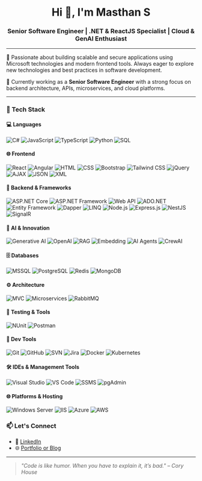 <h1 align="center">Hi 👋, I'm Masthan S</h1>
<h3 align="center">Senior Software Engineer | .NET & ReactJS Specialist | Cloud & GenAI Enthusiast </h3>

---

🌟 Passionate about building scalable and secure applications using Microsoft technologies and modern frontend tools. Always eager to explore new technologies and best practices in software development.

🧠 Currently working as a **Senior Software Engineer** with a strong focus on backend architecture, APIs, microservices, and cloud platforms.

---

### 🔧 Tech Stack

#### 💻 Languages
![C#](https://img.shields.io/badge/-C%23-239120?style=flat&logo=c-sharp&logoColor=white)
![JavaScript](https://img.shields.io/badge/-JavaScript-F7DF1E?style=flat&logo=javascript&logoColor=black)
![TypeScript](https://img.shields.io/badge/-TypeScript-007ACC?style=flat&logo=typescript&logoColor=white)
![Python](https://img.shields.io/badge/-Python-3776AB?style=flat&logo=python&logoColor=white)
![SQL](https://img.shields.io/badge/-SQL-CC2927?style=flat&logo=MicrosoftSQLServer&logoColor=white)

#### 🌐 Frontend
![React](https://img.shields.io/badge/-React-20232A?style=flat&logo=react&logoColor=61DAFB)
![Angular](https://img.shields.io/badge/-Angular-DD0031?style=flat&logo=angular&logoColor=white)
![HTML](https://img.shields.io/badge/-HTML5-E34F26?style=flat&logo=html5&logoColor=white)
![CSS](https://img.shields.io/badge/-CSS3-1572B6?style=flat&logo=css3&logoColor=white)
![Bootstrap](https://img.shields.io/badge/-Bootstrap-563D7C?style=flat&logo=bootstrap&logoColor=white)
![Tailwind CSS](https://img.shields.io/badge/-Tailwind_CSS-06B6D4?style=flat&logo=tailwindcss&logoColor=white)
![jQuery](https://img.shields.io/badge/-jQuery-0769AD?style=flat&logo=jquery&logoColor=white)
![AJAX](https://img.shields.io/badge/-AJAX-005571?style=flat&logo=ajax&logoColor=white)
![JSON](https://img.shields.io/badge/-JSON-000000?style=flat&logo=json&logoColor=white)
![XML](https://img.shields.io/badge/-XML-8A2BE2?style=flat)

#### 🧱 Backend & Frameworks
![ASP.NET Core](https://img.shields.io/badge/-ASP.NET_Core-512BD4?style=flat&logo=dotnet&logoColor=white)
![ASP.NET Framework](https://img.shields.io/badge/-ASP.NET_Framework-004880?style=flat&logo=dotnet&logoColor=white)
![Web API](https://img.shields.io/badge/-Web_API-68217A?style=flat)
![ADO.NET](https://img.shields.io/badge/-ADO.NET-0081C9?style=flat)
![Entity Framework](https://img.shields.io/badge/-Entity_Framework-6DB33F?style=flat)
![Dapper](https://img.shields.io/badge/-Dapper-2D2D2D?style=flat)
![LINQ](https://img.shields.io/badge/-LINQ-BC2C1A?style=flat)
![Node.js](https://img.shields.io/badge/-Node.js-339933?style=flat&logo=node.js&logoColor=white)
![Express.js](https://img.shields.io/badge/-Express.js-000000?style=flat&logo=express&logoColor=white)
![NestJS](https://img.shields.io/badge/-NestJS-E0234E?style=flat&logo=nestjs&logoColor=white)
![SignalR](https://img.shields.io/badge/-SignalR-512BD4?style=flat&logo=signalr&logoColor=white)

#### 🧠 AI & Innovation
![Generative AI](https://img.shields.io/badge/-Generative_AI-6E57E0?style=flat&logo=brain&logoColor=white)
![OpenAI](https://img.shields.io/badge/-OpenAI-412991?style=flat&logo=openai&logoColor=white)
![RAG](https://img.shields.io/badge/-RAG_(Retrieval--Augmented_Generation)-4B0082?style=flat&logo=search&logoColor=white)
![Embedding](https://img.shields.io/badge/-Embedding-1E90FF?style=flat&logo=vector-graphics&logoColor=white)
![AI Agents](https://img.shields.io/badge/-AI_Agents-1D4ED8?style=flat&logo=openai&logoColor=white)
![CrewAI](https://img.shields.io/badge/-CrewAI-000000?style=flat&logoColor=white)

#### 🗄️ Databases
![MSSQL](https://img.shields.io/badge/-SQL_Server-CC2927?style=flat&logo=microsoft-sql-server&logoColor=white)
![PostgreSQL](https://img.shields.io/badge/-PostgreSQL-336791?style=flat&logo=postgresql&logoColor=white)
![Redis](https://img.shields.io/badge/-Redis-DC382D?style=flat&logo=redis&logoColor=white)
![MongoDB](https://img.shields.io/badge/-MongoDB-47A248?style=flat&logo=mongodb&logoColor=white)

#### ⚙️ Architecture
![MVC](https://img.shields.io/badge/-MVC-1C1C1C?style=flat)
![Microservices](https://img.shields.io/badge/-Microservices-6E57E0?style=flat)
![RabbitMQ](https://img.shields.io/badge/-RabbitMQ-FF6600?style=flat&logo=rabbitmq&logoColor=white)

#### 🧪 Testing & Tools
![NUnit](https://img.shields.io/badge/-NUnit-800000?style=flat)
![Postman](https://img.shields.io/badge/-Postman-FF6C37?style=flat&logo=postman&logoColor=white)

#### 🔧 Dev Tools
![Git](https://img.shields.io/badge/-Git-F05032?style=flat&logo=git&logoColor=white)
![GitHub](https://img.shields.io/badge/-GitHub-181717?style=flat&logo=github&logoColor=white)
![SVN](https://img.shields.io/badge/-SVN-809CC9?style=flat)
![Jira](https://img.shields.io/badge/-Jira-0052CC?style=flat&logo=jira&logoColor=white)
![Docker](https://img.shields.io/badge/-Docker-2496ED?style=flat&logo=docker&logoColor=white)
![Kubernetes](https://img.shields.io/badge/-Kubernetes-326CE5?style=flat&logo=kubernetes&logoColor=white)

#### 🛠️ IDEs & Management Tools
![Visual Studio](https://img.shields.io/badge/-Visual_Studio-5C2D91?style=flat&logo=visual-studio&logoColor=white)
![VS Code](https://img.shields.io/badge/-VS_Code-007ACC?style=flat&logo=visual-studio-code&logoColor=white)
![SSMS](https://img.shields.io/badge/-SSMS-CC2927?style=flat)
![pgAdmin](https://img.shields.io/badge/-pgAdmin-336791?style=flat)

#### 🌐 Platforms & Hosting
![Windows Server](https://img.shields.io/badge/-Windows_Server-0078D6?style=flat&logo=windows&logoColor=white)
![IIS](https://img.shields.io/badge/-IIS-0078D6?style=flat)
![Azure](https://img.shields.io/badge/-Azure-0089D6?style=flat&logo=microsoft-azure&logoColor=white)
![AWS](https://img.shields.io/badge/-AWS-FF9900?style=flat&logo=amazon-aws&logoColor=white)

### 📫 Let's Connect

- 💼 [LinkedIn](https://www.linkedin.com/in/masthan-s/)
- 🌐 [Portfolio or Blog](https://www.linkedin.com/in/masthan-s/)

---

> *"Code is like humor. When you have to explain it, it’s bad." – Cory House*


